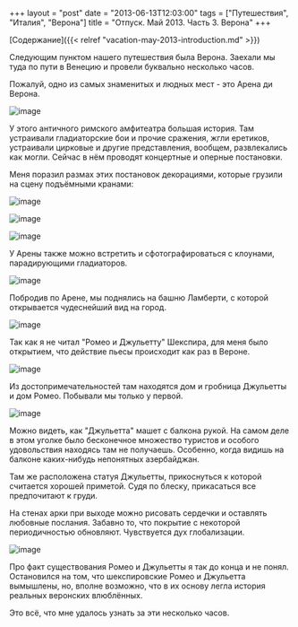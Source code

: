 +++
layout = "post"
date = "2013-06-13T12:03:00"
tags = ["Путешествия", "Италия", "Верона"]
title = "Отпуск. Май 2013. Часть 3. Верона"
+++

[Содержание]({{< relref "vacation-may-2013-introduction.md" >}})

Следующим пунктом нашего путешествия была Верона. Заехали мы туда по пути в Венецию и провели буквально несколько часов.

Пожалуй, одно из самых знаменитых и людных мест - это Арена ди Верона.

![image](/images/e3ac768763816c717f20403fcf4336c93222eddce3cba06761ee3823fb620ece.jpg)

У этого античного римского амфитеатра большая история. Там устраивали гладиаторские бои и прочие сражения, жгли еретиков, устраивали цирковые и другие представления, вообщем, развлекались как могли. Сейчас в нём проводят концертные и оперные постановки. 

Меня поразил размах этих постановок декорациями, которые грузили на сцену подъёмными кранами:

![image](/images/a8469d9968a4d77c7149b0327b99306502fbd6062f21ec32d36267454ea90033.jpg)

![image](/images/e0953f326eb091bc0dfa89d658ec091bbf14036e922415cdf976338775334eeb.jpg)

![image](/images/d1cb746a8888586b46d2c1465909f3d4b4e2cb4e0b4250871c582f34503cad61.jpg)

У Арены также можно встретить и сфотографироваться с клоунами, парадирующими гладиаторов.

![image](/images/b93897345bdf2b5528c0a78dc480eb314b2ea31e8e41f41a705e4b991a170dcf.jpg)

Побродив по Арене, мы поднялись на башню Ламберти, с которой открывается чудеснейший вид на город.

![image](/images/cbd3f2920d09d1436de26f760a811f9beb984442665d600627eeea453cd36a9e.jpg)

Так как я не читал "Ромео и Джульетту" Шекспира, для меня было открытием, что действие пьесы происходит как раз в Вероне. 

![image](/images/7be548e935f0a2cffefa5c157be8bc81b71f361a15c8b904f7d1d6b5cc7a9b2f.jpg)

Из достопримечательностей там находятся дом и гробница Джульетты и дом Ромео. Побывали мы только у первой.

![image](/images/bbfb62de55f7155b70d4e2c200cd2574545640426aaf144affa0261ba4b9a24e.jpg)

Можно видеть, как "Джульетта" машет с балкона рукой. На самом деле в этом уголке было бесконечное множество туристов и особого удовольствия находясь там не получаешь. Особенно, когда видишь на балконе каких-нибудь непонятных азербайджан.

Там же расположена статуя Джульетты, прикоснуться к которой считается хорошей приметой. Судя по блеску, прикасаться все предпочитают к груди.

На стенах арки при выходе можно рисовать сердечки и оставлять любовные послания. Забавно то, что покрытие с некоторой периодичностью обновляют. Чувствуется дух глобализации.

![image](/images/5417d1fee50586020866edeafb7980e0ffc48a5a0b72dca22dadb0ab658346a3.jpg)

Про факт существования Ромео и Джульетты я так до конца и не понял. Остановился на том, что шекспировские Ромео и Джульетта вымышлены, но, вполне возможно, что в их основу легла история реальных веронских влюблённых.

Это всё, что мне удалось узнать за эти несколько часов.